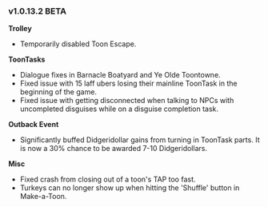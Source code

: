 ### v1.0.13.2 BETA

**Trolley**
- Temporarily disabled Toon Escape.

**ToonTasks**
- Dialogue fixes in Barnacle Boatyard and Ye Olde Toontowne.
- Fixed issue with 15 laff ubers losing their mainline ToonTask in the beginning of the game.
- Fixed issue with getting disconnected when talking to NPCs with uncompleted disguises while on a disguise completion task.

**Outback Event**
- Significantly buffed Didgeridollar gains from turning in ToonTask parts. It is now a 30% chance to be awarded 7-10 Didgeridollars.

**Misc**
- Fixed crash from closing out of a toon's TAP too fast.
- Turkeys can no longer show up when hitting the 'Shuffle' button in Make-a-Toon.
